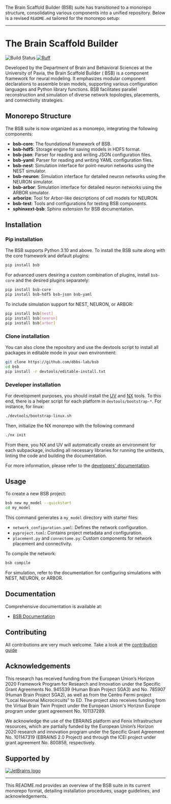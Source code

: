 The Brain Scaffold Builder (BSB) suite has transitioned to a monorepo structure, consolidating various components into a
unified repository. Below is a revised `README.md` tailored for the monorepo setup:

---

# The Brain Scaffold Builder

![Build Status](https://github.com/dbbs-lab/bsb/actions/workflows/main.yml/badge.svg)
[![Ruff](https://img.shields.io/endpoint?url=https://raw.githubusercontent.com/astral-sh/ruff/main/assets/badge/v2.json)](https://github.com/astral-sh/ruff)

Developed by the Department of Brain and Behavioral Sciences at the University of Pavia, the Brain Scaffold Builder (
BSB) is a component framework for neural modeling. It emphasizes modular component declarations to assemble brain
models, supporting various configuration languages and Python library functions. BSB facilitates parallel reconstruction
and simulation of diverse network topologies, placements, and connectivity strategies.

## Monorepo Structure

The BSB suite is now organized as a monorepo, integrating the following components:

* **bsb-core**: The foundational framework of BSB.
* **bsb-hdf5**: Storage engine for saving models in HDF5 format.
* **bsb-json**: Parser for reading and writing JSON configuration files.
* **bsb-yaml**: Parser for reading and writing YAML configuration files.
* **bsb-nest**: Simulation interface for point-neuron networks using the NEST simulator.
* **bsb-neuron**: Simulation interface for detailed neuron networks using the NEURON simulator.
* **bsb-arbor**: Simulation interface for detailed neuron networks using the ARBOR simulator.
* **arborize**: Tool for Arbor-like descriptions of cell models for NEURON.
* **bsb-test**: Tools and configurations for testing BSB components.
* **sphinxext-bsb**: Sphinx extension for BSB documentation.

## Installation

### Pip installation

The BSB supports Python 3.10 and above. To install the BSB suite along with the core framework and default plugins:

```bash
pip install bsb
```

For advanced users desiring a custom combination of plugins, install `bsb-core` and the desired plugins separately:

```bash
pip install bsb-core
pip install bsb-hdf5 bsb-json bsb-yaml
```

To include simulation support for NEST, NEURON, or ARBOR:

```bash
pip install bsb[nest]
pip install bsb[neuron]
pip install bsb[arbor]
```

### Clone installation

You can also clone the repository and use the devtools script to install all packages in editable mode 
in your own environment:

```bash
git clone https://github.com/dbbs-lab/bsb
cd bsb
pip install -r devtools/editable-install.txt
```

### Developer installation

For development purposes, you should install the [UV](https://nx.dev/) and [NX](https://docs.astral.sh/uv/) tools.
To this end, there is a helper script for each platform in ``devtools/bootstrap-*``. For instance, for linux:
```bash
./devtools/bootstrap-linux.sh
```

Then, initialize the NX monorepo with the following command

```bash
./nx init
```
From there, you NX and UV will automatically create an environment for each subpackage, 
including all necessary libraries for running the unittests, linting the code and building the documentation.

For more information, please refer to the [developers' documentation](https://bsb.readthedocs.io/en/latest/dev/dev-toc.html).

## Usage

To create a new BSB project:

```bash
bsb new my_model --quickstart
cd my_model
```

This command generates a `my_model` directory with starter files:

* `network_configuration.yaml`: Defines the network configuration.
* `pyproject.toml`: Contains project metadata and configuration.
* `placement.py` and `connectome.py`: Custom components for network placement and connectivity.

To compile the network:

```bash
bsb compile
```

For simulation, refer to the documentation for configuring simulations with NEST, NEURON, or ARBOR.

## Documentation

Comprehensive documentation is available at:

* [BSB Documentation](https://bsb.readthedocs.io/en/latest)

## Contributing

All contributions are very much welcome.
Take a look at the [contribution guide](CONTRIBUTING.md)

## Acknowledgements

This research has received funding from the European Union’s Horizon 2020 Framework Program for Research and Innovation
under the Specific Grant Agreements No. 945539 (Human Brain Project SGA3) and No. 785907 (Human Brain Project SGA2), as
well as from the Centro Fermi project “Local Neuronal Microcircuits” to ED. The project also receives funding from the
Virtual Brain Twin Project under the European Union's Horizon Europe program under grant agreement No. 101137289.

We acknowledge the use of the EBRAINS platform and Fenix Infrastructure resources, which are partially funded by the
European Union’s Horizon 2020 research and innovation program under the Specific Grant Agreement No. 101147319 (EBRAINS
2.0 Project) and through the ICEI project under grant agreement No. 800858, respectively.

## Supported by

[![JetBrains logo](https://resources.jetbrains.com/storage/products/company/brand/logos/jetbrains.svg)](https://jb.gg/OpenSourceSupport)

---

This README.md provides an overview of the BSB suite in its current monorepo format, detailing installation procedures,
usage guidelines, and acknowledgements.
